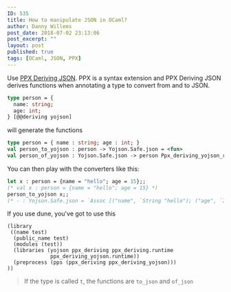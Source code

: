 ```yaml
---
ID: 535
title: How to manipulate JSON in OCaml?
author: Danny Willems
post_date: 2018-07-02 23:13:06
post_excerpt: ""
layout: post
published: true
tags: [OCaml, JSON, PPX]
---
```

Use <a href="https://github.com/ocaml-ppx/ppx_deriving_yojson">PPX Deriving JSON</a>. PPX is a syntax extension and PPX Deriving JSON derives functions when annotating a type to convert from and to JSON.

```ocaml
type person = {
  name: string;
  age: int;
} [@@deriving yojson]
```
will generate the functions
```ocaml
type person = { name : string; age : int; }
val person_to_yojson : person -> Yojson.Safe.json = <fun>
val person_of_yojson : Yojson.Safe.json -> person Ppx_deriving_yojson_runtime.error_or = <fun>
```
You can then play with the converters like this:
```ocaml
let x : person = {name = "hello"; age = 15};;
(* val x : person = {name = "hello"; age = 15} *)
person_to_yojson x;;
(* - : Yojson.Safe.json = `Assoc [("name", `String "hello"); ("age", `Int 15)] *)
```

If you use dune, you've got to use this
```
(library
 ((name test)
  (public_name test)
  (modules (test))
  (libraries (yojson ppx_deriving ppx_deriving.runtime
              ppx_deriving_yojson.runtime))
  (preprocess (pps (ppx_deriving ppx_deriving_yojson)))
))
```

> If the type is called `t`, the functions are `to_json` and `of_json`

